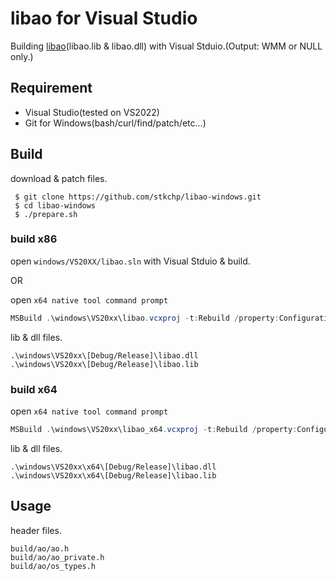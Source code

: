 # libao for Visual Studio

Building [libao](https://www.xiph.org/ao/)(libao.lib & libao.dll) with Visual Stduio.(Output: WMM or NULL only.)

## Requirement

- Visual Studio(tested on VS2022)
- Git for Windows(bash/curl/find/patch/etc...)


## Build


download & patch files.

```.text
 $ git clone https://github.com/stkchp/libao-windows.git
 $ cd libao-windows
 $ ./prepare.sh
```


### build x86

open `windows/VS20XX/libao.sln` with Visual Stduio & build.

OR 

open `x64 native tool command prompt` 

```powershell
MSBuild .\windows\VS20xx\libao.vcxproj -t:Rebuild /property:Configuration=Release
```


lib & dll files.

```
.\windows\VS20xx\[Debug/Release]\libao.dll
.\windows\VS20xx\[Debug/Release]\libao.lib
```

###  build x64

open `x64 native tool command prompt` 

```powershell
MSBuild .\windows\VS20xx\libao_x64.vcxproj -t:Rebuild /property:Configuration=Release /property:Platform=x64
```


lib & dll files.

```
.\windows\VS20xx\x64\[Debug/Release]\libao.dll
.\windows\VS20xx\x64\[Debug/Release]\libao.lib
```



## Usage

header files.

```.text
build/ao/ao.h
build/ao/ao_private.h
build/ao/os_types.h
```
